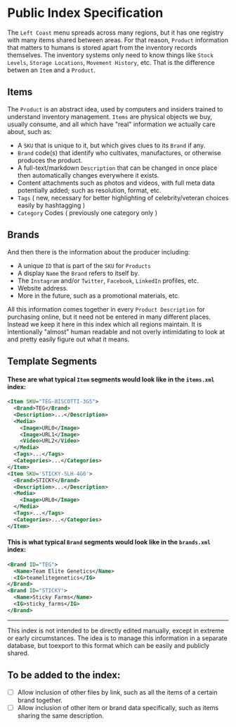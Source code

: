 # Public Index Specification

The `Left Coast` menu spreads across many regions, but it has one registry with many items shared between areas. For that reason, `Product` information that matters to humans is stored apart from the inventory records themselves. The inventory systems only need to know things like `Stock Levels`, `Storage Locations`, `Movement History`, etc. That is the difference betwen an `Item` and a `Product`.

## Items
The `Product` is an abstract idea, used by computers and insiders trained to understand inventory management. `Items` are physical objects we buy, usually consume, and all which have "real" information we actually care about, such as:

- A `SKU` that is unique to it, but which gives clues to its `Brand` if any.
- `Brand` code(s) that identify who cultivates, manufactures, or otherwise produces the product.
- A full-text/markdown `Description` that can be changed in once place then automatically changes everywhere it exists.
- Content attachments such as photos and videos, with full meta data potentially added; such as resolution, format, etc.
- `Tags` ( new, necessary for better highlighting of celebrity/veteran choices easily by hashtagging )
- `Category` Codes ( previously one category only )

## Brands

And then there is the information about the producer including:
- A unique `ID` that is part of the `SKU` for `Products`
- A display `Name` the `Brand` refers to itself by.
- The `Instagram` and/or `Twitter`, `Facebook`, `LinkedIn` profiles, etc.
- Website address.
- More in the future, such as a promotional materials, etc.

All this information comes together in every `Product Description` for purchasing online, but it need not be entered in many different places. Instead we keep it here in this index which all regions maintain. It is intentionally "almost" human readable and not overly intimidating to look at and pretty easily figure out what it means.

## Template Segments

#### These are what typical `Item` segments would look like in the `items.xml` index:

```xml
<Item SKU="TEG-BISCOTTI-3G5">
  <Brand>TEG</Brand>
  <Description>...</Description>
  <Media>
    <Image>URL0</Image>
    <Image>URL1</Image>
    <Video>URL2</Video>
  </Media>
  <Tags>...</Tags>
  <Categories>...</Categories>
</Item>
<Item SKU='STICKY-SLH-4G0'>
  <Brand>STICKY</Brand>
  <Description>...</Description>
  <Media>
    <Image>URL0</Image>
  </Media>
  <Tags>...</Tags>
  <Categories>...</Categories>
</Item>
```

#### This is what typical `Brand` segments would look like in the `brands.xml` index:

```xml
<Brand ID="TEG">
  <Name>Team Elite Genetics</Name>
  <IG>teamelitegenetics</IG>
</Brand>
<Brand ID="STICKY">
  <Name>Sticky Farms</Name>
  <IG>sticky_farms</IG>
</Brand>
```

---

This index is not intended to be directly edited manually, except in extreme or early circumstances. The idea is to manage this information in a separate database, but toexport to this format which can be easily and publicly shared.

## To be added to the index:

- [ ] Allow inclusion of other files by link, such as all the items of a certain brand together.
- [ ] Allow inclusion of other item or brand data specifically, such as items sharing the same description.
